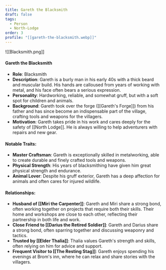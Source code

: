 ```yaml
---
title: Gareth the Blacksmith
draft: false
tags:
  - Person
  - North-Lodge
order: 3
profile: "[[gareth-the-blacksmith.webp]]"
---
```

![[Blacksmith.png]]
#### Gareth the Blacksmith

- **Role**: Blacksmith
- **Description**: Gareth is a burly man in his early 40s with a thick beard and muscular build. His hands are calloused from years of working with metal, and his face often bears a serious expression.
- **Personality**: Hardworking, reliable, and somewhat gruff, but with a soft spot for children and animals.
- **Background**: Gareth took over the forge ([[Gareth's Forge]]) from his father and has since become an indispensable part of the village, crafting tools and weapons for the villagers.
- **Motivation**: Gareth takes pride in his work and cares deeply for the safety of [[North Lodge]]. He is always willing to help adventurers with repairs and new gear.

#### Notable Traits:

- **Master Craftsman**: Gareth is exceptionally skilled in metalworking, able to create durable and finely crafted tools and weapons.
- **Physical Strength**: His years of blacksmithing have given him great physical strength and endurance.
- **Animal Lover**: Despite his gruff exterior, Gareth has a deep affection for animals and often cares for injured wildlife.

#### Relationships:

- **Husband of [[Miri the Carpenter]]**: Gareth and Miri share a strong bond, often working together on projects that require both their skills. Their home and workshops are close to each other, reflecting their partnership in both life and work.
- **Close Friend to [[Darius the Retired Soldier]]**: Gareth and Darius share a strong bond, often sparring together and discussing weaponry and tactics.
- **Trusted by [[Elder Thalia]]**: Thalia values Gareth's strength and skills, often relying on him for advice and support.
- **Frequent Visitor to [[The Resting Stag]]**: Gareth enjoys spending his evenings at Brom's inn, where he can relax and share stories with the villagers.